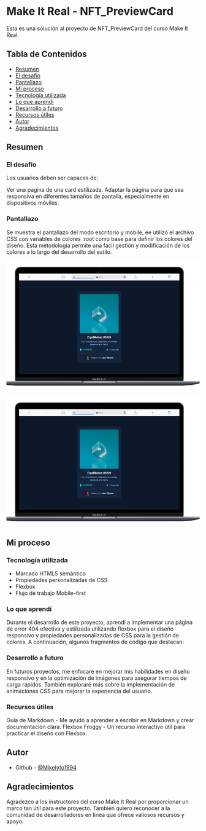 # Make It Real - NFT_PreviewCard

Esta es una solución al proyecto de NFT_PreviewCard del curso Make It Real.

## Tabla de Contenidos

- [Resumen](#resumen)
- [El desafío](#el-desafío)
- [Pantallazo](#pantallazo)
- [Mi proceso](#mi-proceso)
- [Tecnología utilizada](#tecnología-utilizada)
- [Lo que aprendí](#lo-que-aprendí)
- [Desarrollo a futuro](#desarrollo-a-futuro)
- [Recursos útiles](#recursos-útiles)
- [Autor](#autor)
- [Agradecimientos](#agradecimientos)

## Resumen

### El desafío

Los usuarios deben ser capaces de:

Ver una pagina de una card estilizada.
Adaptar la página para que sea responsiva en diferentes tamaños de pantalla, especialmente en dispositivos móviles.

### Pantallazo

Se muestra el pantallazo del modo escritorio y mobile, ee utilizó el archivo CSS con variables de colores :root como base para definir los colores del diseño. Esta metodología permite una fácil gestión y modificación de los colores a lo largo del desarrollo del estilo.

![escritorio](image.png)

![mobile](image-1.png)

## Mi proceso

### Tecnología utilizada

- Marcado HTML5 semántico
- Propiedades personalizadas de CSS
- Flexbox
- Flujo de trabajo Mobile-first

### Lo que aprendí

Durante el desarrollo de este proyecto, aprendí a implementar una página de error 404 efectiva y estilizada utilizando flexbox para el diseño responsivo y propiedades personalizadas de CSS para la gestión de colores. A continuación, algunos fragmentos de código que destacan:

### Desarrollo a futuro

En futuros proyectos, me enfocaré en mejorar mis habilidades en diseño responsivo y en la optimización de imágenes para asegurar tiempos de carga rápidos. También exploraré más sobre la implementación de animaciones CSS para mejorar la experiencia del usuario.

### Recursos útiles

Guía de Markdown - Me ayudó a aprender a escribir en Markdown y crear documentación clara.
Flexbox Froggy - Un recurso interactivo útil para practicar el diseño con Flexbox.

## Autor

- Github - [@Mikelyto1994](https://github.com/Mikelyto1994)

## Agradecimientos

Agradezco a los instructores del curso Make It Real por proporcionar un marco tan útil para este proyecto. También quiero reconocer a la comunidad de desarrolladores en línea que ofrece valiosos recursos y apoyo.
